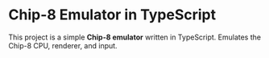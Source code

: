 # Chip-8 Emulator in TypeScript

This project is a simple **Chip-8 emulator** written in TypeScript. Emulates the Chip-8 CPU, renderer, and input.
